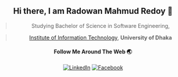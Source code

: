 <div align="center">
  
## Hi there, I am Radowan Mahmud Redoy 👋
  
> Studying Bachelor of Science in Software Engineering,
  
> [Institute of Information Technology](http://iit.du.ac.bd), **University of Dhaka**

#### Follow Me Around The Web 🌏
<a target="_blank" href="https://www.linkedin.com/in/radowan-mahmud-redoy-35b9931b4/"><img src="https://img.shields.io/badge/LinkedIn-%230077B5.svg?&style=plastic&logo=linkedin&logoColor=white" alt="LinkedIn"></a>
<a target="_blank" href="https://www.facebook.com/radowan.mahmud.3/"><img src="https://img.shields.io/badge/Facebook-%231877F2.svg?&style=plastic&logo=Facebook&logoColor=white" alt="Facebook"></a>
</div>

<!--## Profile Views
![Profile views](https://gpvc.arturio.dev/RadowanMahmud) 
            
![Radowan's github stats](https://github-readme-stats.vercel.app/api?username=RadowanMahmud&&count_private=true&&show_icons=true&title_color=00ff00&icon_color=bb2acf&text_color=daf7dc&bg_color=151515)
    

[![Top Langs](https://github-readme-stats.vercel.app/api/top-langs/?username=RadowanMahmud&layout=compact)](https://github.com/RadowanMahmud/github-readme-stats)


<!--
**RadowanMahmud/RadowanMahmud** is a ✨ _special_ ✨ repository because its `README.md` (this file) appears on your GitHub profile.

Here are some ideas to get you started: -->
<!-- 
- 🔭 I’m currently working on ...
- 🌱 I’m currently learning ...
- 👯 I’m looking to collaborate on ...
- 🤔 I’m looking for help with ...
- 💬 Ask me about ...
- 📫 How to reach me: ...
- 😄 Pronouns: ...
- ⚡ Fun fact: ... -->
